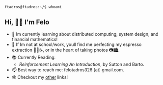 ```sh
ftadros@ftadros:~/$ whoami
```
## Hi, 👋😁 I'm Felo
- 🌱 Im currently learning about distributed computing, system design, and financial mathematics!
- 🤔 If Im not at school/work, youll find me perfecting my espresso extraction 👨‍🔬☕, or in the heart of taking photos 📷🏙.
- 📚 Currently Reading:
  - _Reinforcement Learning An Introduction_, by Sutton and Barto.
- 📫 Best way to reach me: felotadros326 [at] gmail.com.
- 🕸 Checkout my [other](https://ftadros.ca) links! 

<!-- # 📊 GitHub Stats:
![](https://github-readme-streak-stats.herokuapp.com/?user=FTadros&theme=tokyonight&hide_border=false)<br/>
Proudly created with GPRM ( https://gprm.itsvg.in )  -->
